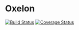 # Oxelon

[![Build Status](https://travis-ci.org/unnonouno/oxelon.png?branch=master)](https://travis-ci.org/unnonouno/oxelon) [![Coverage Status](https://coveralls.io/repos/unnonouno/oxelon/badge.png)](https://coveralls.io/r/unnonouno/oxelon)
